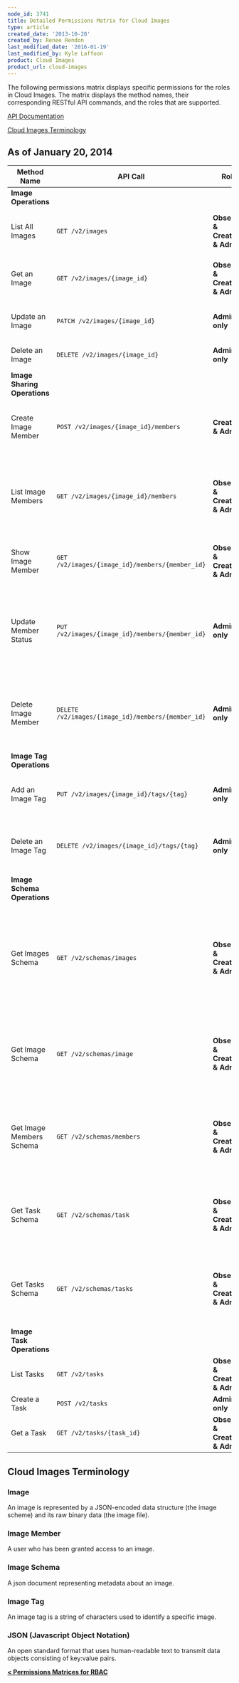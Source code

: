 ```yaml
---
node_id: 3741
title: Detailed Permissions Matrix for Cloud Images
type: article
created_date: '2013-10-28'
created_by: Renee Rendon
last_modified_date: '2016-01-19'
last_modified_by: Kyle Laffoon
product: Cloud Images
product_url: cloud-images
---
```


The following permissions matrix displays specific permissions for the roles in Cloud Images. The matrix displays the method names, their corresponding RESTful API commands, and the roles that are supported.

[API Documentation](https://developer.rackspace.com/docs/)

[Cloud Images Terminology](/how-to/detailed-permissions-matrix-for-cloud-images)

## As of January 20, 2014

Method Name	| API Call | Role | Description
--- | --- | --- | ---
**Image Operations** | | |
List All Images | ```GET /v2/images``` | **Observer & Creator & Admin** | Lists public virtual machine (VM) images.
Get an Image | ```GET /v2/images/{image_id}``` | **Observer & Creator & Admin** | Gets the details for the specified image.
Update an Image	| ```PATCH /v2/images/{image_id}``` | **Admin only** | Updates the specified image.
Delete an Image | ```DELETE /v2/images/{image_id}``` | **Admin only** | Deletes the specified image.
**Image Sharing Operations** | | |
Create Image Member | ```POST /v2/images/{image_id}/members``` | **Creator & Admin** | Adds the specified tenant ID as an image member (user).
List Image Members | ```GET /v2/images/{image_id}/members``` | **Observer & Creator & Admin** | Returns a collection of members (user) with whom the image has been shared.
Show Image Member | ```GET /v2/images/{image_id}/members/{member_id}``` | **Observer & Creator & Admin** | Gets details for a specified image member.
Update Member Status | ```PUT /v2/images/{image_id}/members/{member_id}``` | **Admin only** | Sets the specified status for the specified member (user) of the specified image.
Delete Image Member | ```DELETE /v2/images/{image_id}/members/{member_id}``` | **Admin only** | Deletes the specified tenant ID from the member list of the specified image.
**Image Tag Operations** | | |
Add an Image Tag | ```PUT /v2/images/{image_id}/tags/{tag}``` | **Admin only** | Adds the specified tag to the specified image.
Delete an Image Tag	| ```DELETE /v2/images/{image_id}/tags/{tag}``` | **Admin only** | Deletes the specified tag from the specified image.
**Image Schema Operations** | | |
Get Images Schema | ```GET /v2/schemas/images``` | **Observer & Creator & Admin** | Gets a json-schema document that represents an images entity, which is a container of image entities.
Get Image Schema | ```GET /v2/schemas/image``` | **Observer & Creator & Admin** | Gets a json-schema document that represents a single image entity.
Get Image Members Schema | ```GET /v2/schemas/members``` | **Observer & Creator & Admin** | Gets a json-schema document that represents an image members entity.
Get Task Schema	| ```GET /v2/schemas/task``` | **Observer & Creator & Admin** | Gets a json-schema document that represents a specified task entity.
Get Tasks Schema | ```GET /v2/schemas/tasks``` | **Observer & Creator & Admin** | Gets a json-schema document that represents a tasks entity.
**Image Task Operations** | | |
List Tasks | ```GET /v2/tasks``` | **Observer & Creator & Admin** | Returns a collection of tasks.
Create a Task | ```POST /v2/tasks``` | **Admin only** | Creates a task.
Get a Task | ```GET /v2/tasks/{task_id}``` | **Observer & Creator & Admin** | Gets the details for a specified task.

## Cloud Images Terminology

### Image

An image is represented by a JSON-encoded data structure (the image scheme) and its raw binary data (the image file).

### Image Member

A user who has been granted access to an image.

### Image Schema

A json document representing metadata about an image.

### Image Tag

An image tag is a string of characters used to identify a specific image.

### JSON (Javascript Object Notation)

An open standard format that uses human-readable text to transmit data objects consisting of key:value pairs.

[**&lt; Permissions Matrices for RBAC**](/how-to/permissions-matrix-for-role-based-access-control-rbac)

